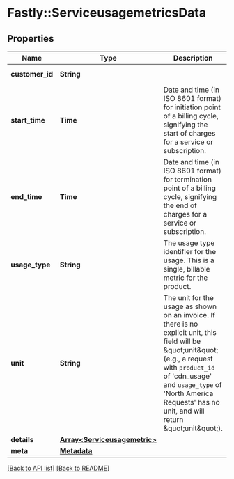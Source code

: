 # Fastly::ServiceusagemetricsData

## Properties

| Name | Type | Description | Notes |
| ---- | ---- | ----------- | ----- |
| **customer_id** | **String** |  | [optional][readonly] |
| **start_time** | **Time** | Date and time (in ISO 8601 format) for initiation point of a billing cycle, signifying the start of charges for a service or subscription. | [optional] |
| **end_time** | **Time** | Date and time (in ISO 8601 format) for termination point of a billing cycle, signifying the end of charges for a service or subscription. | [optional] |
| **usage_type** | **String** | The usage type identifier for the usage. This is a single, billable metric for the product. | [optional] |
| **unit** | **String** | The unit for the usage as shown on an invoice. If there is no explicit unit, this field will be \&quot;unit\&quot; (e.g., a request with `product_id` of &#39;cdn_usage&#39; and `usage_type` of &#39;North America Requests&#39; has no unit, and will return \&quot;unit\&quot;). | [optional] |
| **details** | [**Array&lt;Serviceusagemetric&gt;**](Serviceusagemetric.md) |  | [optional] |
| **meta** | [**Metadata**](Metadata.md) |  | [optional] |

[[Back to API list]](../../README.md#endpoints) [[Back to README]](../../README.md)

